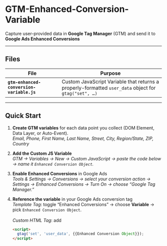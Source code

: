 # GTM-Enhanced-Conversion-Variable

Capture user-provided data in **Google Tag Manager** (GTM) and send it to **Google Ads Enhanced Conversions**

---

##  Files

| File | Purpose |
|------|---------|
| **`gtm-enhanced-conversion-variable.js`** | Custom JavaScript Variable that returns a properly-formatted `user_data` object for `gtag("set", …)` |

---

##  Quick Start

1. **Create GTM variables** for each data point you collect (DOM Element, Data Layer, or Auto-Event).  
   *Email, Phone, First Name, Last Name, Street, City, Region/State, ZIP, Country*

2. **Add the Custom JS Variable**  
   *GTM → Variables → New → Custom JavaScript → paste the code below → name it `Enhanced Conversion Object`.*

3. **Enable Enhanced Conversions** in Google Ads  
   *Tools & Settings → Conversions → select your conversion action → Settings → Enhanced Conversions → Turn On → choose “Google Tag Manager.”*

4. **Reference the variable** in your Google Ads conversion tag  
   *Template Tag*: toggle “Enhanced Conversions” → choose **Variable** → pick `Enhanced Conversion Object`.  
   <br>*Custom HTML Tag*: add  
   ```html
   <script>
     gtag('set', 'user_data', {{Enhanced Conversion Object}});
   </script>
